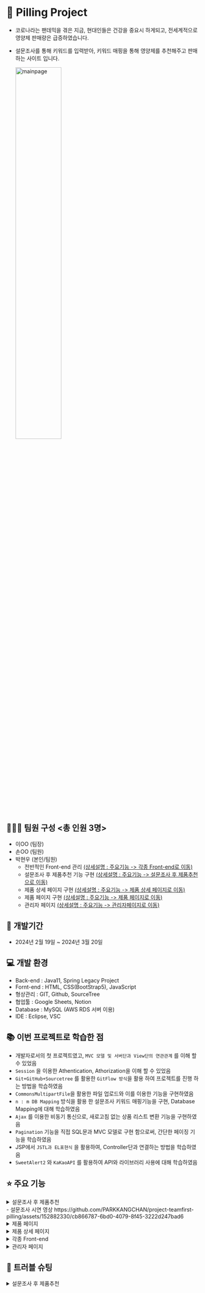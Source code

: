 # 💊 Pilling Project

-  코로나라는 팬데믹을 겪은 지금, 현대인들은 건강을 중요시 하게되고, 전세계적으로 영양제 판매량은 급증하였습니다.
-  설문조사를 통해 키워드를 입력받아, 키워드 매핑을 통해 영양제를 추천해주고 판매하는 사이트 입니다.

   <img src="https://github.com/PARKKANGCHAN/project-teamfirst-pilling/assets/152882330/ed22569b-7e8f-4d12-a63c-482a5f76aede" alt="mainpage" width="50%">

## 🧑‍🤝‍🧑 팀원 구성 <총 인원 3명>

-  이OO (팀장)
-  손OO (팀원)
-  박현우 (본인/팀원)
   -  전반적인 Front-end 관리 [(상세설명 : 주요기능 -> 각종 Front-end로 이동)](#⭐-주요-기능)
   -  설문조사 후 제품추천 기능 구현 [(상세설명 : 주요기능 -> 설문조사 후 제품추천 으로 이동)](#⭐-주요-기능)
   -  제품 상세 페이지 구현 [(상세설명 : 주요기능 -> 제품 상세 페이지로 이동)](#⭐-주요-기능)
   -  제품 페이지 구현 [(상세설명 : 주요기능 -> 제품 페이지로 이동)](#⭐-주요-기능)
   -  관리자 페이지 [(상세설명 : 주요기능 -> 관리자페이지로 이동)](#⭐-주요-기능)

## 📅 개발기간

-  2024년 2월 19일 ~ 2024년 3월 20일

## 💻 개발 환경

-  Back-end : Java11, Spring Legacy Project
-  Fornt-end : HTML, CSS(BootStrap5), JavaScript
-  형상관리 : GIT, Github, SourceTree
-  협업툴 : Google Sheets, Notion
-  Database : MySQL (AWS RDS 서버 이용)
-  IDE : Eclipse, VSC

## 📚 이번 프로젝트로 학습한 점

-  개발자로서의 첫 프로젝트였고, `MVC 모델 및 서버단과 View단의 연관관계` 를 이해 할 수 있었음
-  `Session` 을 이용한 Athentication, Athorization을 이해 할 수 있었음
-  `Git+GitHub+Sourcetree` 를 활용한 `GitFlow 방식`을 활용 하여 프로젝트를 진행 하는 방법을 학습하였음
-  `CommonsMultipartFile`을 활용한 파일 업로드와 이를 이용한 기능을 구현하였음
-  `n : m DB Mapping` 방식을 활용 한 설문조사 키워드 매핑기능을 구현, Database Mapping에 대해 학습하였음
-  `Ajax` 를 이용한 비동기 통신으로, 새로고침 없는 상품 리스트 변환 기능을 구현하였음
-  `Pagination` 기능을 직접 SQL문과 MVC 모델로 구현 함으로써, 간단한 페이징 기능을 학습하였음
-  JSP에서 `JSTL과 EL표현식` 을 활용하여, Controller단과 연결하는 방법을 학습하였음
-  `SweetAlert2` 와 `KaKaoAPI` 를 활용하여 API와 라이브러리 사용에 대해 학습하였음



## ⭐ 주요 기능

<details>
<summary>설문조사 후 제품추천</summary>
  
  ✅설문조사 후 제품 추천

  
</details>
 - 설문조사 시연 영상
https://github.com/PARKKANGCHAN/project-teamfirst-pilling/assets/152882330/cb866787-6bd0-4079-8f45-3222d247bad6


<details>
  <summary>제품 페이지</summary>
  
  ✅여기 내용 작성
</details>

<details>
  <summary>제품 상세 페이지</summary>
  
  ✅여기 내용 작성
</details>

<details>
  <summary>각종 Front-end</summary>
  
  ✅여기 내용 작성
</details>

<details>
  <summary>관리자 페이지</summary>
  
  ✅여기 내용 작성
</details>

## 🎯 트러블 슈팅

<details>
<summary>설문조사 후 제품추천</summary>
  
  ✅설문조사 후 제품 추천
</details>
